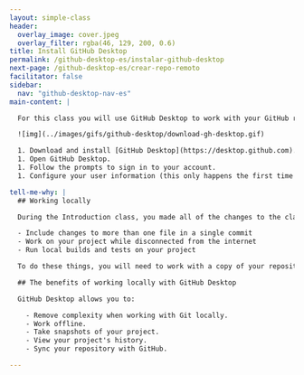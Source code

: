 ```yaml
---
layout: simple-class
header:
  overlay_image: cover.jpeg
  overlay_filter: rgba(46, 129, 200, 0.6)
title: Install GitHub Desktop
permalink: /github-desktop-es/instalar-github-desktop
next-page: /github-desktop-es/crear-repo-remoto
facilitator: false
sidebar:
  nav: "github-desktop-nav-es"
main-content: |

  For this class you will use GitHub Desktop to work with your GitHub repository.

  ![img](../images/gifs/github-desktop/download-gh-desktop.gif)

  1. Download and install [GitHub Desktop](https://desktop.github.com).
  1. Open GitHub Desktop.
  1. Follow the prompts to sign in to your account.
  1. Configure your user information (this only happens the first time you run the application).

tell-me-why: |
  ## Working locally

  During the Introduction class, you made all of the changes to the class repository directly on GitHub.com. Making the changes in the web interface works well, but at some point you will need to make more complex changes or work with your project in ways that can't be done through the web interface. For example, you may want to:

  - Include changes to more than one file in a single commit
  - Work on your project while disconnected from the internet
  - Run local builds and tests on your project

  To do these things, you will need to work with a copy of your repository on your local machine.

  ## The benefits of working locally with GitHub Desktop

  GitHub Desktop allows you to:

    - Remove complexity when working with Git locally.
    - Work offline.
    - Take snapshots of your project.
    - View your project's history.
    - Sync your repository with GitHub.

---
```

